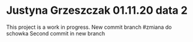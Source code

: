 # Justyna Grzeszczak 01.11.20 data 2
This project is a work in progress.
New commit branch
#zmiana do schowka
Second commit in new branch
